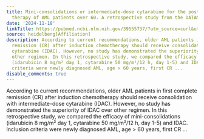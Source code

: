 ```yaml
---
title: Mini-consolidations or intermediate-dose cytarabine for the post-remission
  therapy of AML patients over 60. A retrospective study from the DATAML and SAL registries
date: '2024-11-18'
linkTitle: https://pubmed.ncbi.nlm.nih.gov/39555737/?utm_source=curl&utm_medium=rss&utm_campaign=pubmed-2&utm_content=1FakS-2QOkCT8HsMOQP1bCRQ4YzyumYOmxmF0moLsQ3dFB1E9V&fc=20220326224207&ff=20241118172049&v=2.18.0.post9+e462414
source: heidelberg[Affiliation]
description: According to current recommendations, older AML patients in first complete
  remission (CR) after induction chemotherapy should receive consolidation with intermediate-dose
  cytarabine (IDAC). However, no study has demonstrated the superiority of IDAC over
  other regimen. In this retrospective study, we compared the efficacy of mini-consolidations
  (idarubicin 8 mg/m² day 1, cytarabine 50 mg/m²/12 h, day 1-5) and IDAC. Inclusion
  criteria were newly diagnosed AML, age > 60 years, first CR ...
disable_comments: true
---
```

According to current recommendations, older AML patients in first complete remission (CR) after induction chemotherapy should receive consolidation with intermediate-dose cytarabine (IDAC). However, no study has demonstrated the superiority of IDAC over other regimen. In this retrospective study, we compared the efficacy of mini-consolidations (idarubicin 8 mg/m² day 1, cytarabine 50 mg/m²/12 h, day 1-5) and IDAC. Inclusion criteria were newly diagnosed AML, age > 60 years, first CR ...